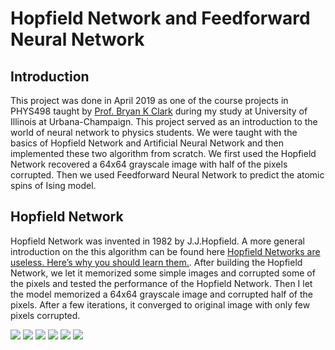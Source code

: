 # Hopfield Network and Feedforward Neural Network
## Introduction
This project was done in  April 2019 as one of the course projects in PHYS498 taught by [Prof. Bryan K Clark](https://physics.illinois.edu/people/directory/profile/bkclark) during my study at University of Illinois at Urbana-Champaign. This project served as an introduction to the world of neural network to physics students. We were taught with the basics of Hopfield Network and Artificial Neural Network and then implemented these two algorithm from scratch. We first used the Hopfield Network recovered a 64x64 grayscale image with half of the pixels corrupted. Then we used Feedforward Neural Network to predict the atomic spins of Ising model.
## Hopfield Network
Hopfield Network was invented in 1982 by J.J.Hopfield. A more general introduction on the this algorithm can be found here [Hopfield Networks are useless. Here’s why you should learn them.](https://towardsdatascience.com/hopfield-networks-are-useless-heres-why-you-should-learn-them-f0930ebeadcd). 
After building the Hopfield Network, we let it memorized some simple images and corrupted some of the pixels and tested the performance of the Hopfield Network. 
Then I let the model memorized a 64x64 grayscale image and corrupted half of the pixels. After a few iterations, it converged to original image with only few pixels corrupted.
<p align = “center”>
  <img src=“https://github.com/jinyk44/Neural-Networks/blob/master/thumbnail_train/imgs/0.jpg” />
  <img src=“https://github.com/jinyk44/Neural-Networks/blob/master/thumbnail_train/imgs/1.jpg” /> 
  <img src=“https://github.com/jinyk44/Neural-Networks/blob/master/thumbnail_train/imgs/2.jpg" />
  <img src=“https://github.com/jinyk44/Neural-Networks/blob/master/thumbnail_train/imgs/3.jpg” />
  <img src=“https://github.com/jinyk44/Neural-Networks/blob/master/thumbnail_train/imgs/4.jpg” />
  <img src=“https://github.com/jinyk44/Neural-Networks/blob/master/thumbnail_train/imgs/5.jpg" />
</p>


